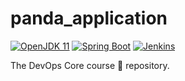# panda_application

[![OpenJDK 11](https://img.shields.io/badge/Open--JDK-11-blue.svg)](https://openjdk.java.net/projects/jdk/11/)
[![Spring Boot](https://img.shields.io/badge/Spring--Boot-2.2.4-blue.svg)](https://spring.io/projects/spring-boot)
[![Jenkins](https://img.shields.io/badge/Jenkins-2.319.2-blueviolet.svg)](https://www.jenkins.io/)


The DevOps Core course :unicorn: repository.
